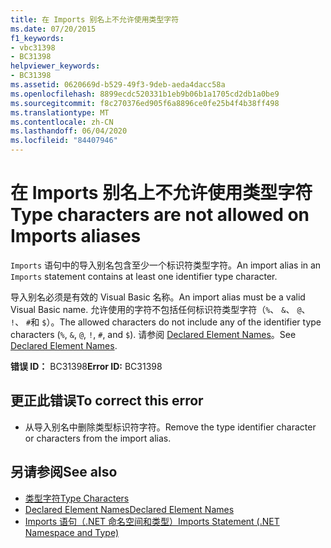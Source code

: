 ```yaml
---
title: 在 Imports 别名上不允许使用类型字符
ms.date: 07/20/2015
f1_keywords:
- vbc31398
- BC31398
helpviewer_keywords:
- BC31398
ms.assetid: 0620669d-b529-49f3-9deb-aeda4dacc58a
ms.openlocfilehash: 8899ecdc520331b1eb9b06b1a1705cd2db1a0be9
ms.sourcegitcommit: f8c270376ed905f6a8896ce0fe25b4f4b38ff498
ms.translationtype: MT
ms.contentlocale: zh-CN
ms.lasthandoff: 06/04/2020
ms.locfileid: "84407946"
---
```

# <a name="type-characters-are-not-allowed-on-imports-aliases"></a><span data-ttu-id="4d960-102">在 Imports 别名上不允许使用类型字符</span><span class="sxs-lookup"><span data-stu-id="4d960-102">Type characters are not allowed on Imports aliases</span></span>
<span data-ttu-id="4d960-103">`Imports` 语句中的导入别名包含至少一个标识符类型字符。</span><span class="sxs-lookup"><span data-stu-id="4d960-103">An import alias in an `Imports` statement contains at least one identifier type character.</span></span>  
  
 <span data-ttu-id="4d960-104">导入别名必须是有效的 Visual Basic 名称。</span><span class="sxs-lookup"><span data-stu-id="4d960-104">An import alias must be a valid Visual Basic name.</span></span> <span data-ttu-id="4d960-105">允许使用的字符不包括任何标识符类型字符（`%`、 `&`、 `@`、 `!`、 `#`和 `$`）。</span><span class="sxs-lookup"><span data-stu-id="4d960-105">The allowed characters do not include any of the identifier type characters (`%`, `&`, `@`, `!`, `#`, and `$`).</span></span> <span data-ttu-id="4d960-106">请参阅 [Declared Element Names](../programming-guide/language-features/declared-elements/declared-element-names.md)。</span><span class="sxs-lookup"><span data-stu-id="4d960-106">See [Declared Element Names](../programming-guide/language-features/declared-elements/declared-element-names.md).</span></span>  
  
 <span data-ttu-id="4d960-107">**错误 ID：** BC31398</span><span class="sxs-lookup"><span data-stu-id="4d960-107">**Error ID:** BC31398</span></span>  
  
## <a name="to-correct-this-error"></a><span data-ttu-id="4d960-108">更正此错误</span><span class="sxs-lookup"><span data-stu-id="4d960-108">To correct this error</span></span>  
  
- <span data-ttu-id="4d960-109">从导入别名中删除类型标识符字符。</span><span class="sxs-lookup"><span data-stu-id="4d960-109">Remove the type identifier character or characters from the import alias.</span></span>  
  
## <a name="see-also"></a><span data-ttu-id="4d960-110">另请参阅</span><span class="sxs-lookup"><span data-stu-id="4d960-110">See also</span></span>

- [<span data-ttu-id="4d960-111">类型字符</span><span class="sxs-lookup"><span data-stu-id="4d960-111">Type Characters</span></span>](../programming-guide/language-features/data-types/type-characters.md)
- [<span data-ttu-id="4d960-112">Declared Element Names</span><span class="sxs-lookup"><span data-stu-id="4d960-112">Declared Element Names</span></span>](../programming-guide/language-features/declared-elements/declared-element-names.md)
- [<span data-ttu-id="4d960-113">Imports 语句（.NET 命名空间和类型）</span><span class="sxs-lookup"><span data-stu-id="4d960-113">Imports Statement (.NET Namespace and Type)</span></span>](../language-reference/statements/imports-statement-net-namespace-and-type.md)
